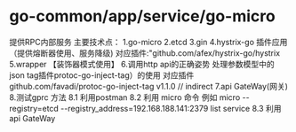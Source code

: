 # go-common/app/service/go-micro
提供RPC内部服务
主要技术点：
1.go-micro
2.etcd
3.gin
4.hystrix-go 插件应用（提供熔断器使用、服务降级)
对应插件:"github.com/afex/hystrix-go/hystrix
5.wrapper 【装饰器模式使用】
6.调用http api的正确姿势
处理参数模型中的 json tag插件protoc-go-inject-tag）的使用
对应插件
github.com/favadi/protoc-go-inject-tag v1.1.0 // indirect
7.api  GateWay(网关)
8.测试gprc 方法
8.1 利用postman
8.2 利用 micro 命令
例如 micro --registry=etcd --registry_address=192.168.188.141:2379 list service
8.3 利用api  GateWay


